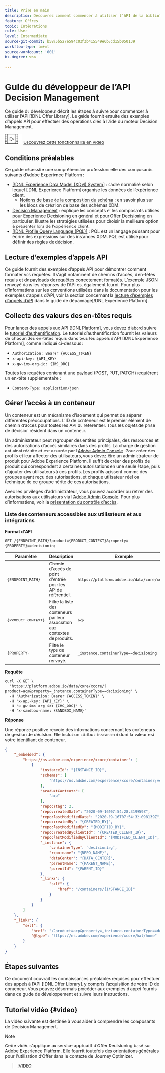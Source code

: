 ```yaml
---
title: Prise en main
description: Découvrez comment commencer à utiliser l’API de la bibliothèque des offres pour effectuer des opérations essentielles à l’aide du moteur Decision Management.
feature: Offres
topic: Intégrations
role: User
level: Intermediate
source-git-commit: b58c5b527e594c03f3b415549e6b7cd15b050139
workflow-type: tm+mt
source-wordcount: '601'
ht-degree: 96%

---
```


# Guide du développeur de l’API Decision Management

Ce guide du développeur décrit les étapes à suivre pour commencer à utiliser l’API [!DNL Offer Library]. Le guide fournit ensuite des exemples d’appels API pour effectuer des opérations clés à l’aide du moteur Decision Management.

![](../../assets/do-not-localize/how-to-video.png) [Découvrez cette fonctionnalité en vidéo](#video)

## Conditions préalables

Ce guide nécessite une compréhension professionnelle des composants suivants d’Adobe Experience Platform :

* [[!DNL Experience Data Model (XDM) System]](https://experienceleague.adobe.com/docs/experience-platform/xdm/home.html?lang=fr) : cadre normalisé selon lequel [!DNL Experience Platform] organise les données de l’expérience client.
   * [Notions de base de la composition du schéma](https://experienceleague.adobe.com/docs/experience-platform/xdm/schema/composition.html) : en savoir plus sur les blocs de création de base des schémas XDM.
* [Decision Management](../../../using/offers/get-started/starting-offer-decisioning.md) : explique les concepts et les composants utilisés pour Experience Decisioning en général et pour Offer Decisioning en particulier. Illustre les stratégies utilisées pour choisir la meilleure option à présenter lors de l’expérience client.
* [[!DNL Profile Query Language (PQL)]](https://experienceleague.adobe.com/docs/experience-platform/segmentation/pql/overview.html?lang=fr) : PQL est un langage puissant pour écrire des expressions sur des instances XDM. PQL est utilisé pour définir des règles de décision.

## Lecture d’exemples d’appels API

Ce guide fournit des exemples d’appels API pour démontrer comment formater vos requêtes. Il s’agit notamment de chemins d’accès, d’en-têtes requis et de payloads de requêtes correctement formatés. L’exemple JSON renvoyé dans les réponses de l’API est également fourni. Pour plus d’informations sur les conventions utilisées dans la documentation pour les exemples d’appels d’API, voir la section concernant la [lecture d’exemples d’appels d’API](https://experienceleague.adobe.com/docs/experience-platform/landing/troubleshooting.html#how-do-i-format-an-api-request) dans le guide de dépannage[!DNL Experience Platform].

## Collecte des valeurs des en-têtes requis

Pour lancer des appels aux API [!DNL Platform], vous devez d’abord suivre le [tutoriel d’authentification](https://experienceleague.adobe.com/docs/experience-platform/landing/platform-apis/api-authentication.html). Le tutoriel d’authentification fournit les valeurs de chacun des en-têtes requis dans tous les appels d’API [!DNL Experience Platform], comme indiqué ci-dessous :

* `Authorization: Bearer {ACCESS_TOKEN}`
* `x-api-key: {API_KEY}`
* `x-gw-ims-org-id: {IMS_ORG}`

Toutes les requêtes contenant une payload (POST, PUT, PATCH) requièrent un en-tête supplémentaire :

* `Content-Type: application/json`

## Gérer l’accès à un conteneur

Un conteneur est un mécanisme d’isolement qui permet de séparer différentes préoccupations. L’ID de conteneur est le premier élément de chemin d’accès pour toutes les API du référentiel. Tous les objets de prise de décision résident dans un conteneur.

Un administrateur peut regrouper des entités principales, des ressources et des autorisations d’accès similaires dans des profils. La charge de gestion est ainsi réduite et est assurée par l’[Adobe Admin Console](https://adminconsole.adobe.com/). Pour créer des profils et leur affecter des utilisateurs, vous devez être un administrateur de produit pour Adobe Experience Platform. Il suffit de créer des profils de produit qui correspondent à certaines autorisations en une seule étape, puis d’ajouter des utilisateurs à ces profils. Les profils agissent comme des groupes ayant reçu des autorisations, et chaque utilisateur réel ou technique de ce groupe hérite de ces autorisations.

Avec les privilèges d’administrateur, vous pouvez accorder ou retirer des autorisations aux utilisateurs via l‘[Adobe Admin Console](https://adminconsole.adobe.com/). Pour plus d’informations, voir la [présentation du contrôle d’accès](https://experienceleague.adobe.com/docs/experience-platform/access-control/home.html?lang=fr).

### Liste des conteneurs accessibles aux utilisateurs et aux intégrations

**Format d&#39;API**

```http
GET /{ENDPOINT_PATH}?product={PRODUCT_CONTEXT}&property={PROPERTY}==decisioning
```

| Paramètre | Description | Exemple |
| --------- | ----------- | ------- |
| `{ENDPOINT_PATH}` | Chemin d&#39;accès de point d&#39;entrée pour les API de référentiel. | `https://platform.adobe.io/data/core/xcore/` |
| `{PRODUCT_CONTEXT}` | Filtre la liste des conteneurs par leur association aux contextes de produits. | `acp` |
| `{PROPERTY}` | Filtre le type de conteneur renvoyé. | `_instance.containerType==decisioning` |

**Requête**

```shell
curl -X GET \
  'https://platform.adobe.io/data/core/xcore/?product=acp&property=_instance.containerType==decisioning' \
  -H 'Authorization: Bearer {ACCESS_TOKEN}' \
  -H 'x-api-key: {API_KEY}' \
  -H 'x-gw-ims-org-id: {IMS_ORG}' \
  -H 'x-sandbox-name: {SANDBOX_NAME}'
```

**Réponse**

Une réponse positive renvoie des informations concernant les conteneurs de gestion de décision. Elle inclut un attribut `instanceId` dont la valeur est votre identifiant de conteneur.

```json
{
    "_embedded": {
        "https://ns.adobe.com/experience/xcore/container": [
            {
                "instanceId": "{INSTANCE_ID}",
                "schemas": [
                    "https://ns.adobe.com/experience/xcore/container;version=0.5"
                ],
                "productContexts": [
                    "acp"
                ],
                "repo:etag": 2,
                "repo:createdDate": "2020-09-16T07:54:28.319959Z",
                "repo:lastModifiedDate": "2020-09-16T07:54:32.098139Z",
                "repo:createdBy": "{CREATED_BY}",
                "repo:lastModifiedBy": "{MODIFIED_BY}",
                "repo:createdByClientId": "{CREATED_CLIENT_ID}",
                "repo:lastModifiedByClientId": "{MODIFIED_CLIENT_ID}",
                "_instance": {
                    "containerType": "decisioning",
                    "repo:name": "{REPO_NAME}",
                    "dataCenter": "{DATA_CENTER}",
                    "parentName": "{PARENT_NAME}",
                    "parentId": "{PARENT_ID}"
                },
                "_links": {
                    "self": {
                        "href": "/containers/{INSTANCE_ID}"
                    }
                }
            }
        ]
    },
    "_links": {
        "self": {
            "href": "/?product=acp&property=_instance.containerType==decisioning",
            "@type": "https://ns.adobe.com/experience/xcore/hal/home"
        }
    }
}
```

## Étapes suivantes

Ce document couvrait les connaissances préalables requises pour effectuer des appels à l’API [!DNL Offer Library], y compris l’acquisition de votre ID de conteneur. Vous pouvez désormais procéder aux exemples d’appel fournis dans ce guide de développement et suivre leurs instructions.

## Tutoriel vidéo {#video}

La vidéo suivante est destinée à vous aider à comprendre les composants de Decision Management.

>[!NOTE]
>
>Cette vidéo s’applique au service applicatif d’Offer Decisioning basé sur Adobe Experience Platform. Elle fournit toutefois des orientations générales pour l&#39;utilisation d’Offer dans le contexte de Journey Optimizer.

>[!VIDEO](https://video.tv.adobe.com/v/329919?quality=12)
